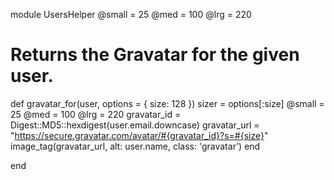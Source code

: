 module UsersHelper
@small = 25
@med = 100
@lrg = 220

# Returns the Gravatar for the given user.

def gravatar_for(user, options = { size: 128 })
sizer = options[:size]
@small = 25
@med = 100
@lrg = 220
gravatar_id = Digest::MD5::hexdigest(user.email.downcase)
gravatar_url = "https://secure.gravatar.com/avatar/#{gravatar_id}?s=#{size}"
image_tag(gravatar_url, alt: user.name, class: 'gravatar')
end

end
